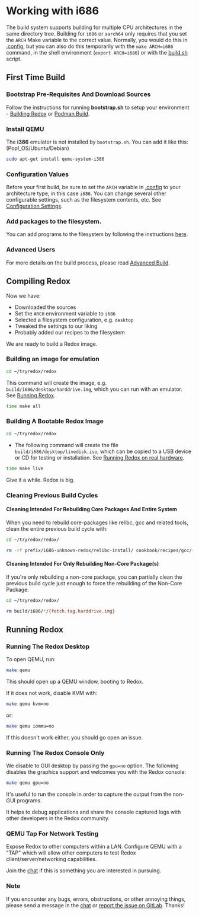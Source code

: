 # Working with i686

The build system supports building for multiple CPU architectures in the same directory tree. Building for `i686` or `aarch64` only requires that you set the `ARCH` Make variable to the correct value. Normally, you would do this in [.config](./configuration-settings.md#config), but you can also do this temporarily with the `make ARCH=i686` command, in the shell environment (`export ARCH=i686`) or with the [build.sh](./configuration-settings.md#buildsh) script.

## First Time Build

### Bootstrap Pre-Requisites And Download Sources

Follow the instructions for running **bootstrap.sh** to setup your environment - [Building Redox](./building-redox.md) or [Podman Build](./podman-build.md).

### Install QEMU

The **i386** emulator is not installed by `bootstrap.sh`. You can add it like this:  
(Pop!_OS/Ubuntu/Debian)

```sh
sudo apt-get install qemu-system-i386
```

### Configuration Values

Before your first build, be sure to set the `ARCH` variable in [.config](./configuration-settings.md#config) to your architecture type, in this case `i686`. You can change several other configurable settings, such as the filesystem contents, etc. See [Configuration Settings](./configuration-settings.md).

### Add packages to the filesystem.

You can add programs to the filesystem by following the instructions [here](./including-programs.md).

### Advanced Users

For more details on the build process, please read [Advanced Build](./advanced-build.md).

## Compiling Redox

Now we have:

 - Downloaded the sources
 - Set the `ARCH` environment variable to `i686`
 - Selected a filesystem configuration, e.g. `desktop`
 - Tweaked the settings to our liking
 - Probably added our recipes to the filesystem

We are ready to build a Redox image.

### Building an image for emulation

```sh
cd ~/tryredox/redox
```

This command will create the image, e.g. `build/i686/desktop/harddrive.img`, which you can run with an emulator. See [Running Redox](#running-redox).

```sh
time make all
```

### Building A Bootable Redox Image

```sh
cd ~/tryredox/redox
```

- The following command will create the file `build/i686/desktop/livedisk.iso`, which can be copied to a USB device or CD for testing or installation. See [Running Redox on real hardware](./real-hardware.md).

```sh
time make live
```

Give it a while. Redox is big.

### Cleaning Previous Build Cycles

#### Cleaning Intended For Rebuilding Core Packages And Entire System

When you need to rebuild core-packages like relibc, gcc and related tools, clean the entire previous build cycle with:

```sh
cd ~/tryredox/redox/
```

```sh
rm -rf prefix/i686-unknown-redox/relibc-install/ cookbook/recipes/gcc/{build,sysroot,stage*} build/i686/*/{harddrive.img,livedisk.iso}
```

#### Cleaning Intended For Only Rebuilding Non-Core Package(s)

If you're only rebuilding a non-core package, you can partially clean the previous build cycle just enough to force the rebuilding of the Non-Core Package:

```sh
cd ~/tryredox/redox/
```

```sh
rm build/i686/*/{fetch.tag,harddrive.img}
```

## Running Redox

### Running The Redox Desktop

To open QEMU, run:

```sh
make qemu
```

This should open up a QEMU window, booting to Redox.

If it does not work, disable KVM with:

```sh
make qemu kvm=no
```

or:

```sh
make qemu iommu=no
```

If this doesn't work either, you should go open an issue.

### Running The Redox Console Only

We disable to GUI desktop by passing the `gpu=no` option.  The following disables the graphics support and welcomes you with the Redox console:

```sh
make qemu gpu=no 
```

It's useful to run the console in order to capture the output from the non-GUI programs.

It helps to debug applications and share the console captured logs with other developers in the Redox community.

### QEMU Tap For Network Testing

Expose Redox to other computers within a LAN. Configure QEMU with a "TAP" which will allow other computers to test Redox client/server/networking capabilities.

Join the [chat](./chat.md) if this is something you are interested in pursuing.

### Note

If you encounter any bugs, errors, obstructions, or other annoying things, please send a message in the [chat](./chat.md) or [report the issue on GitLab](./creating-proper-bug-reports.md). Thanks!
